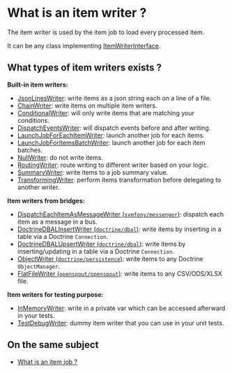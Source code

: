 # What is an item writer ?

The item writer is used by the item job to load every processed item.

It can be any class implementing [ItemWriterInterface](../../../src/Job/Item/ItemWriterInterface.php).

## What types of item writers exists ?

**Built-in item writers:**
- [JsonLinesWriter](../../../src/Job/Item/Writer/Filesystem/JsonLinesWriter.php):
  write items as a json string each on a line of a file.
- [ChainWriter](../../../src/Job/Item/Writer/ChainWriter.php):
  write items on multiple item writers.
- [ConditionalWriter](../../../src/Job/Item/Writer/ConditionalWriter.php):
  will only write items that are matching your conditions.
- [DispatchEventsWriter](../../../src/Job/Item/Writer/DispatchEventsWriter.php):
  will dispatch events before and after writing.
- [LaunchJobForEachItemWriter](../../../src/Job/Item/Writer/LaunchJobForEachItemWriter.php):
  launch another job for each items.
- [LaunchJobForItemsBatchWriter](../../../src/Job/Item/Writer/LaunchJobForItemsBatchWriter.php):
  launch another job for each item batches.
- [NullWriter](../../../src/Job/Item/Writer/NullWriter.php):
  do not write items.
- [RoutingWriter](../../../src/Job/Item/Writer/RoutingWriter.php):
  route writing to different writer based on your logic.
- [SummaryWriter](../../../src/Job/Item/Writer/SummaryWriter.php):
  write items to a job summary value.
- [TransformingWriter](../../../src/Job/Item/Writer/TransformingWriter.php):
  perform items transformation before delegating to another writer.

**Item writers from bridges:**
- [DispatchEachItemAsMessageWriter (`symfony/messenger`)](https://github.com/yokai-php/batch-symfony-messenger/blob/0.x/src/Writer/DispatchEachItemAsMessageWriter.php):
  dispatch each item as a message in a bus.
- [DoctrineDBALInsertWriter (`doctrine/dbal`)](https://github.com/yokai-php/batch-doctrine-dbal/blob/0.x/src/DoctrineDBALInsertWriter.php):
  write items by inserting in a table via a Doctrine `Connection`.
- [DoctrineDBALUpsertWriter (`doctrine/dbal`)](https://github.com/yokai-php/batch-doctrine-dbal/blob/0.x/src/DoctrineDBALUpsertWriter.php):
  write items by inserting/updating in a table via a Doctrine `Connection`.
- [ObjectWriter (`doctrine/persistence`)](https://github.com/yokai-php/batch-doctrine-persistence/blob/0.x/src/ObjectWriter.php):
  write items to any Doctrine `ObjectManager`.
- [FlatFileWriter (`openspout/openspout`)](https://github.com/yokai-php/batch-openspout/blob/0.x/src/Writer/FlatFileWriter.php):
  write items to any CSV/ODS/XLSX file.

**Item writers for testing purpose:**
- [InMemoryWriter](../../../src/Test/Job/Item/Writer/InMemoryWriter.php):
  write in a private var which can be accessed afterward in your tests.
- [TestDebugWriter](../../../src/Test/Job/Item/Writer/TestDebugWriter.php):
  dummy item writer that you can use in your unit tests.

## On the same subject

- [What is an item job ?](../item-job.md)
